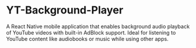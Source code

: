 # YT-Background-Player
A React Native mobile application that enables background audio playback of YouTube videos with built-in AdBlock support. Ideal for listening to YouTube content like audiobooks or music while using other apps.
